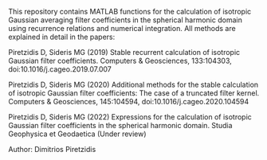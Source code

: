 This repository contains MATLAB functions for the calculation of isotropic Gaussian averaging filter coefficients in the spherical harmonic domain using recurrence relations and numerical integration. All methods are explained in detail in the papers:

Piretzidis D, Sideris MG (2019) Stable recurrent calculation of isotropic Gaussian filter coefficients. Computers & Geosciences, 133:104303, doi:10.1016/j.cageo.2019.07.007

Piretzidis D, Sideris MG (2020) Additional methods for the stable calculation of isotropic Gaussian filter coefficients: The case of a truncated filter kernel. Computers & Geosciences, 145:104594, doi:10.1016/j.cageo.2020.104594

Piretzidis D, Sideris MG (2022) Expressions for the calculation of isotropic Gaussian filter coefficients in the spherical harmonic domain. Studia Geophysica et Geodaetica (Under review)

Author: Dimitrios Piretzidis
